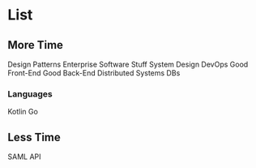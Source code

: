 # List
## More Time
Design Patterns
Enterprise Software Stuff
System Design
DevOps
Good Front-End
Good Back-End
Distributed Systems
DBs
### Languages
Kotlin
Go

## Less Time
SAML
API

